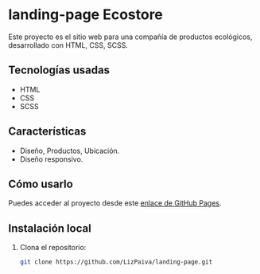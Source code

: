 # landing-page Ecostore

Este proyecto es el sitio web para una compañía de productos ecológicos, desarrollado con HTML, CSS, SCSS.

## Tecnologías usadas
- HTML
- CSS
- SCSS

## Características
- Diseño, Productos, Ubicación.
- Diseño responsivo.

## Cómo usarlo
Puedes acceder al proyecto desde este [enlace de GitHub Pages](https://lizpaiva.github.io/landing-page/).

## Instalación local
1. Clona el repositorio:
   ```bash
   git clone https://github.com/LizPaiva/landing-page.git
